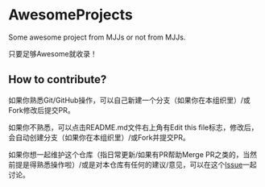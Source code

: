 # AwesomeProjects

Some awesome project from MJJs or not from MJJs.

只要足够Awesome就收录！

## How to contribute?

如果你熟悉Git/GitHub操作，可以自己新建一个分支（如果你在本组织里）/或Fork修改后提交PR。

如果你不熟悉，可以点击README.md文件右上角有Edit this file标志，修改后，会自动创建分支（如果你在本组织里）/或Fork并提交PR。

如果你想一起维护这个仓库（指日常更新/如果有PR帮助Merge PR之类的，当然前提是得熟悉操作啦）/或是对本仓库有任何的建议/意见，可以在这个[Issue](https://github.com/MJJ-Studio/AwesomePosts/issues/1)一起讨论。
